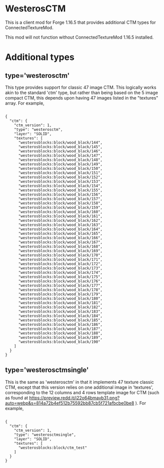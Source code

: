 # WesterosCTM

This is a client mod for Forge 1.16.5 that provides additional CTM types for ConnectedTextureMod.

This mod will not function without ConnectedTextureMod 1.16.5 installed.

# Additional types
## type='westerosctm'

This type provides support for classic 47 image CTM.  This logically works akin to the standard 'ctm' type, but rather than being based on
the 5 image compact CTM, this depends upon having 47 images listed in the "textures" array.  For example,

<code>
{
  "ctm": {
    "ctm_version": 1,
    "type": "westerosctm",
    "layer": "SOLID",
    "textures": [
      "westerosblocks:block/wood_black/144",
      "westerosblocks:block/wood_black/145",
      "westerosblocks:block/wood_black/146",
      "westerosblocks:block/wood_black/147",
      "westerosblocks:block/wood_black/148",
      "westerosblocks:block/wood_black/149",
      "westerosblocks:block/wood_black/150",
      "westerosblocks:block/wood_black/151",
      "westerosblocks:block/wood_black/152",
      "westerosblocks:block/wood_black/153",
      "westerosblocks:block/wood_black/154",
      "westerosblocks:block/wood_black/155",
      "westerosblocks:block/wood_black/156",
      "westerosblocks:block/wood_black/157",
      "westerosblocks:block/wood_black/158",
      "westerosblocks:block/wood_black/159",
      "westerosblocks:block/wood_black/160",
      "westerosblocks:block/wood_black/161",
      "westerosblocks:block/wood_black/162",
      "westerosblocks:block/wood_black/163",
      "westerosblocks:block/wood_black/164",
      "westerosblocks:block/wood_black/165",
      "westerosblocks:block/wood_black/166",
      "westerosblocks:block/wood_black/167",
      "westerosblocks:block/wood_black/168",
      "westerosblocks:block/wood_black/169",
      "westerosblocks:block/wood_black/170",
      "westerosblocks:block/wood_black/171",
      "westerosblocks:block/wood_black/172",
      "westerosblocks:block/wood_black/173",
      "westerosblocks:block/wood_black/174",
      "westerosblocks:block/wood_black/175",
      "westerosblocks:block/wood_black/176",
      "westerosblocks:block/wood_black/177",
      "westerosblocks:block/wood_black/178",
      "westerosblocks:block/wood_black/179",
      "westerosblocks:block/wood_black/180",
      "westerosblocks:block/wood_black/181",
      "westerosblocks:block/wood_black/182",
      "westerosblocks:block/wood_black/183",
      "westerosblocks:block/wood_black/184",
      "westerosblocks:block/wood_black/185",
      "westerosblocks:block/wood_black/186",
      "westerosblocks:block/wood_black/187",
      "westerosblocks:block/wood_black/188",
      "westerosblocks:block/wood_black/189",
      "westerosblocks:block/wood_black/190"
    ]
  }
}
</code>

## type='westerosctmsingle'

This is the same as 'westerosctm' in that it implements 47 texture classic CTM, except that this version relies on one additional image in 'textures', corresponding to the 12 columns and 4 rows template image for CTM (such as found at https://preview.redd.it/i22o64bmavb31.png?auto=webp&s=814a72b4ef512b75592bb87cb5f721afbcbe0be8 ).  For example, 

<code>
{
  "ctm": {
    "ctm_version": 1,
    "type": "westerosctmsingle",
    "layer": "SOLID",
    "textures": [
      "westerosblocks:block/ctm_test"
    ]
  }
}
</code>


